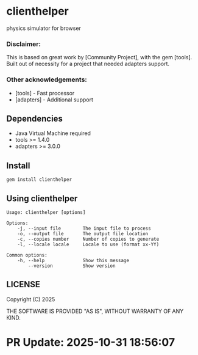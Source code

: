 # clienthelper

physics simulator for browser

### Disclaimer:
This is based on great work by [Community Project], with the gem [tools]. 
Built out of necessity for a project that needed adapters support.

### Other acknowledgements:

* [tools] - Fast processor
* [adapters] - Additional support

## Dependencies

* Java Virtual Machine required
* tools >= 1.4.0
* adapters >= 3.0.0

## Install

```
gem install clienthelper
```

## Using clienthelper

```
Usage: clienthelper [options]

Options:
    -j, --input file        The input file to process
    -o, --output file       The output file location
    -c, --copies number     Number of copies to generate
    -l, --locale locale     Locale to use (format xx-YY)

Common options:
    -h, --help              Show this message
        --version           Show version
```

## LICENSE

Copyright (C) 2025

THE SOFTWARE IS PROVIDED "AS IS", WITHOUT WARRANTY OF ANY KIND.


# PR Update: 2025-10-31 18:56:07
